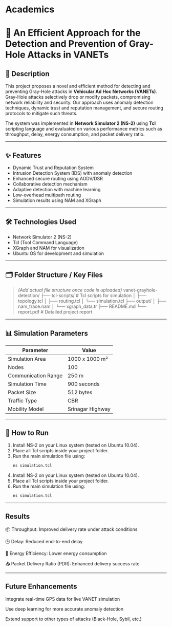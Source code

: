 # Academics
# 🚗 An Efficient Approach for the Detection and Prevention of Gray-Hole Attacks in VANETs

## 📄 Description
This project proposes a novel and efficient method for detecting and preventing Gray-Hole attacks in **Vehicular Ad Hoc Networks (VANETs)**. Gray-Hole attacks selectively drop or modify packets, compromising network reliability and security. Our approach uses anomaly detection techniques, dynamic trust and reputation management, and secure routing protocols to mitigate such threats.

The system was implemented in **Network Simulator 2 (NS-2)** using **Tcl** scripting language and evaluated on various performance metrics such as throughput, delay, energy consumption, and packet delivery ratio.

---

## ✨ Features
- Dynamic Trust and Reputation System
- Intrusion Detection System (IDS) with anomaly detection
- Enhanced secure routing using AODV/DSR
- Collaborative detection mechanism
- Adaptive detection with machine learning
- Low-overhead multipath routing
- Simulation results using NAM and XGraph

---

## 🛠️ Technologies Used
- Network Simulator 2 (NS-2)
- Tcl (Tool Command Language)
- XGraph and NAM for visualization
- Ubuntu OS for development and simulation

---

## 🗂️ Folder Structure / Key Files
> *(Add actual file structure once code is uploaded)*
vanet-grayhole-detection/
├── tcl-scripts/ # Tcl scripts for simulation
│ ├── topology.tcl
│ ├── routing.tcl
│ └── simulation.tcl
├── output/
│ ├── nam_trace.nam
│ └── xgraph_data.tr
├── README.md
└── report.pdf # Detailed project report


---

## 📊 Simulation Parameters

| Parameter               | Value           |
|------------------------|-----------------|
| Simulation Area        | 1000 x 1000 m²  |
| Nodes                  | 100             |
| Communication Range    | 250 m           |
| Simulation Time        | 900 seconds     |
| Packet Size            | 512 bytes       |
| Traffic Type           | CBR             |
| Mobility Model         | Srinagar Highway |

---

## 🚀 How to Run

1. Install NS-2 on your Linux system (tested on Ubuntu 10.04).
2. Place all Tcl scripts inside your project folder.
3. Run the main simulation file using:
   ```bash
   ns simulation.tcl


1. Install NS-2 on your Linux system (tested on Ubuntu 10.04).
2. Place all Tcl scripts inside your project folder.
3. Run the main simulation file using:
   ```bash
   ns simulation.tcl

---

## Results

📦 Throughput: Improved delivery rate under attack conditions

🕒 Delay: Reduced end-to-end delay

🔋 Energy Efficiency: Lower energy consumption

📤 Packet Delivery Ratio (PDR): Enhanced delivery success rate

---

## Future Enhancements


Integrate real-time GPS data for live VANET simulation

Use deep learning for more accurate anomaly detection

Extend support to other types of attacks (Black-Hole, Sybil, etc.)



